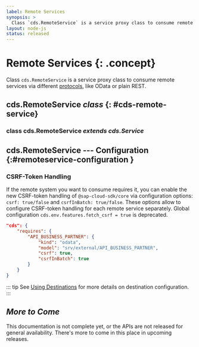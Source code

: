 ```yaml
---
label: Remote Services
synopsis: >
  Class `cds.RemoteService` is a service proxy class to consume remote services via different [protocols](protocols), like OData or plain REST.
layout: node-js
status: released
---
```

<!--- Migrated: @external/node.js/remote-services.md -> @external/node.js/remote-services.md -->

# Remote Services {: .concept}

Class `cds.RemoteService` is a service proxy class to consume remote services via different [protocols](protocols), like OData or plain REST.

<!--- {% include links-for-node.md %} -->
<!--- {% include _chapters toc="2,3" %} -->

<!--- {% assign srv = '<span style="color:grey">&#8627; </span>' %} -->
<!--- {% assign srv = '<span style="color:grey">srv</span>' %} -->


## cds.**RemoteService**  <i>  class </i> {: #cds-remote-service}

### class cds.**RemoteService**  <i>  extends cds.Service </i>

## cds.RemoteService --- Configuration {:#remoteservice-configuration }
[remoteservice configuration]: #remoteservice-configuration


<!--- {% assign tx = '<span style="color:grey">srv</span>' %} -->



### CSRF-Token Handling

If the remote system you want to consume requires it, you can enable the new CSRF-token handling of `@sap-cloud-sdk/core` via configuration options: `csrf: true/false` and `csrfInBatch: true/false`. These options allow to configure CSRF-token handling for each remote service separately. Global configuration `cds.env.features.fetch_csrf = true` is deprecated.

```json
"cds": {
    "requires": {
        "API_BUSINESS_PARTNER": {
            "kind": "odata",
            "model": "srv/external/API_BUSINESS_PARTNER",
            "csrf": true,
            "csrfInBatch": true
        }
    }
}
```
::: tip
See [Using Destinations](../guides/using-services#using-destinations) for more details on destination configuration.
::: 

##  <i>  More to Come </i>

This documentation is not complete yet, or the APIs are not released for general availability. There's more to come in this place in upcoming releases.
